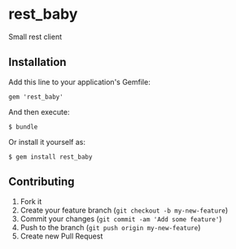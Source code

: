 # rest_baby

Small rest client

## Installation

Add this line to your application's Gemfile:

	gem 'rest_baby'

And then execute:

	$ bundle

Or install it yourself as:

	$ gem install rest_baby

## Contributing

1. Fork it
2. Create your feature branch (`git checkout -b my-new-feature`)
3. Commit your changes (`git commit -am 'Add some feature'`)
4. Push to the branch (`git push origin my-new-feature`)
5. Create new Pull Request